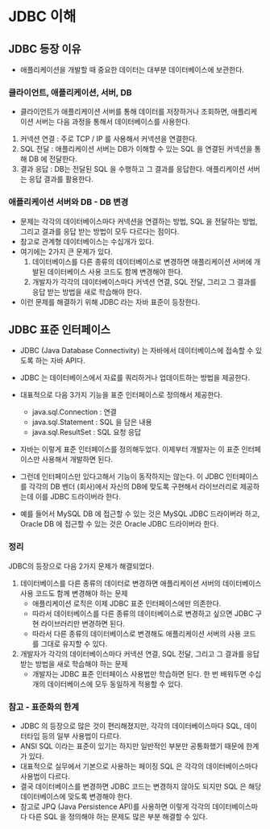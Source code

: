 # JDBC 이해
## JDBC 등장 이유
- 애플리케이션을 개발할 때 중요한 데이터는 대부분 데이터베이스에 보관한다.
### 클라이언트, 애플리케이션, 서버, DB
- 클라이언트가 애플리케이션 서버를 통해 데이터를 저장하거나 조회하면, 애플리케이션 서버는 다음 과정을 통해서 데이터베이스를 사용한다.
1. 커넥션 연결 : 주로 TCP / IP 를 사용해서 커넥션을 연결한다.
2. SQL 전달 : 애플리케이션 서버는 DB가 이해할 수 있는 SQL 을 연결된 커넥션을 통해 DB 에 전달한다.
3. 결과 응답 : DB는 전달된 SQL 을 수행하고 그 결과를 응답한다. 애플리케이션 서버는 응답 결과를 활용한다.

### 애플리케이션 서버와 DB - DB 변경
- 문제는 각각의 데이터베이스마다 커넥션을 연결하는 방법, SQL 을 전달하는 방법, 그리고 결과를 응답 받는 방법이 모두 다르다는 점이다.
- 참고로 관계형 데이터베이스는 수십개가 있다.
- 여기에는 2가지 큰 문제가 있다.
  1. 데이터베이스를 다른 종류의 데이터베이스로 변경하면 애플리케이션 서버에 개발된 데이터베이스 사용 코드도 함께 변경해야 한다.
  2. 개발자가 각각의 데이터베이스마다 커넥션 연결, SQL 전달, 그리고 그 결과를 응답 받는 방법을 새로 학습해야 한다.
- 이런 문제를 해결하기 위해 JDBC 라는 자바 표준이 등장한다.

## JDBC 표준 인터페이스
- JDBC (Java Database Connectivity) 는 자바에서 데이터베이스에 접속할 수 있도록 하는 자바 API다.
- JDBC 는 데이터베이스에서 자료를 쿼리하거나 업데이트하는 방법을 제공한다.
- 대표적으로 다음 3가지 기능을 표준 인터페이스로 정의해서 제공한다.
  - java.sql.Connection : 연결
  - java.sql.Statement : SQL 을 담은 내용
  - java.sql.ResultSet : SQL 요청 응답

- 자바는 이렇게 표준 인터페이스를 정의해두었다. 이제부터 개발자는 이 표준 인터페이스만 사용해서 개발하면 된다.
- 그런데 인터페이스만 있다고해서 기능이 동작하지는 않는다. 이 JDBC 인터페이스를 각각의 DB 벤더 (회사)에서 자신의
DB에 맞도록 구현해서 라이브러리로 제공하는데 이를 JDBC 드라이버라 한다.
- 예를 들어서 MySQL DB 에 접근할 수 있는 것은 MySQL JDBC 드라이버라 하고, Oracle DB 에 접근할 수 있는 것은
Oracle JDBC 드라이버라 한다.

### 정리
JDBC의 등장으로 다음 2가지 문제가 해결되었다.
1. 데이터베이스를 다른 종류의 데이터로 변경하면 애플리케이션 서버의 데이터베이스 사용 코드도 함께 변경해야 하는 문제
    - 애플리케이션 로직은 이제 JDBC 표준 인터페이스에만 의존한다. 
    - 따라서 데이터베이스를 다른 종류의 데이터베이스로 변경하고 싶으면 JDBC 구현 라이브러리만 변경하면 된다.
    - 따라서 다른 종류의 데이터베이스로 변경해도 애플리케이션 서버의 사용 코드를 그대로 유지할 수 있다.
2. 개발자가 각각의 데이터베이스마다 커넥션 연결, SQL 전달, 그리고 그 결과를 응답 받는 방법을 새로 학습해야 하는 문제
    - 개발자는 JDBC 표준 인터페이스 사용법만 학습하면 된다. 한 번 배워두면 수십개의 데이터베이스에 모두 동일하게 적용할 수 있다.

### 참고 - 표준화의 한계
- JDBC 의 등장으로 많은 것이 편리해졌지만, 각각의 데이터베이스마다 SQL, 데이터타입 등의 일부 사용법이 다르다.
- ANSI SQL 이라는 표준이 있기는 하지만 일반적인 부분만 공통화했기 때문에 한계가 있다.
- 대표적으로 실무에서 기본으로 사용하는 페이징 SQL 은 각각의 데이터베이스마다 사용법이 다르다.
- 결국 데이터베이스를 변경하면 JDBC 코드는 변경하지 않아도 되지만 SQL 은 해당 데이터베이스에 맞도록 변경해야 한다.
- 참고로 JPQ (Java Persistence API)를 사용하면 이렇게 각각의 데이터베이스마다 다른 SQL 을
정의해야 하는 문제도 많은 부분 해결할 수 있다.
